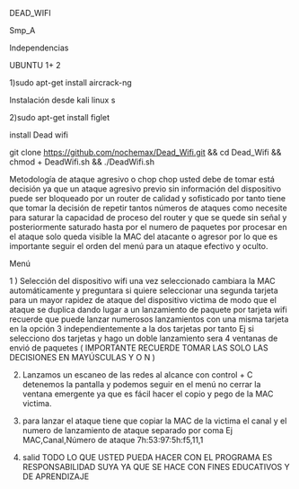  DEAD_WIFI                                    
                                                                             
 Smp_A 

Independencias 

UBUNTU 1+ 2

1)sudo apt-get install aircrack-ng

Instalación desde kali linux s

2)sudo apt-get install figlet 

install  Dead wifi

git clone https://github.com/nochemax/Dead_Wifi.git &&
cd Dead_Wifi &&
chmod + DeadWifi.sh &&
./DeadWifi.sh

Metodología de ataque agresivo o chop chop usted debe de tomar está decisión ya que un ataque agresivo previo sin información del dispositivo puede ser bloqueado por un router de calidad y sofisticado por tanto tiene que tomar la decisión de repetir tantos números de ataques como necesite para saturar la capacidad de proceso del router y que se quede sin señal y posteriormente saturado hasta por el numero de paquetes por procesar en el ataque solo queda visible la MAC del atacante o agresor por lo que es importante seguir el orden del menú  para un ataque efectivo y oculto.

Menú

1 ) Selección del dispositivo wifi una vez seleccionado cambiara la MAC automáticamente y preguntara si quiere seleccionar una segunda tarjeta para un mayor rapidez de ataque del dispositivo victima de modo que el ataque se duplica dando lugar a un lanzamiento de paquete por tarjeta wifi 
recuerde que puede lanzar numerosos lanzamientos con una misma tarjeta en la opción 3 independientemente a la dos tarjetas por tanto Ej si selecciono dos tarjetas y hago un doble lanzamiento sera 4 ventanas de envió de paquetes  ( IMPORTANTE RECUERDE TOMAR LAS SOLO LAS DECISIONES EN MAYÚSCULAS Y O N )

2) Lanzamos un escaneo de las redes al alcance con control + C detenemos la pantalla y podemos seguir en el menú no cerrar la ventana emergente ya que es fácil hacer el copio y pego de la MAC victima.

3) para lanzar el ataque tiene que copiar la MAC de la victima el canal y el numero de lanzamiento de ataque separado por coma Ej MAC,Canal,Número de ataque    7h:53:97:5h:f5,11,1

4) salid 
TODO LO QUE USTED PUEDA HACER CON EL PROGRAMA ES RESPONSABILIDAD SUYA YA QUE SE HACE CON FINES EDUCATIVOS Y DE APRENDIZAJE 
